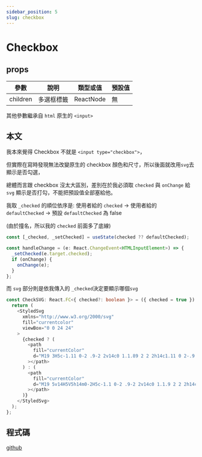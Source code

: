 ```yaml
---
sidebar_position: 5
slug: checkbox
---
```


# Checkbox

## props

| 參數     | 說明       | 類型或值  | 預設值 |
| -------- | ---------- | --------- | ------ |
| children | 多選框標籤 | ReactNode | 無     |

其他參數繼承自 `html` 原生的 `<input>`

## 本文

我本來覺得 Checkbox 不就是 `<input type="checkbox">`，

但實際在寫時發現無法改變原生的 checkbox 顏色和尺寸，所以後面就改用`svg`去顯示是否勾選，

總體而言跟 checkbox 沒太大區別，差別在於我必須取 `checked` 與 `onChange` 給 `svg` 顯示是否打勾，不能把預設值全部塞給他。

我取 `_checked` 的順位依序是: 使用者給的 `checked` -> 使用者給的 `defaultChecked` -> 預設 `defaultChecked` 為 false

(由於撞名，所以我的 `checked` 前面多了底線)

```typescript
const [_checked, _setChecked] = useState(checked ?? defaultChecked);

const handleChange = (e: React.ChangeEvent<HTMLInputElement>) => {
  _setChecked(e.target.checked);
  if (onChange) {
    onChange(e);
  }
};
```

而 `svg` 部分則是依我傳入的 `_checked`決定要顯示哪個`svg`

```typescript
const CheckSVG: React.FC<{ checked?: boolean }> = ({ checked = true }) => {
  return (
    <StyledSvg
      xmlns="http://www.w3.org/2000/svg"
      fill="currentcolor"
      viewBox="0 0 24 24"
    >
      {checked ? (
        <path
          fill="currentColor"
          d="M19 3H5c-1.11 0-2 .9-2 2v14c0 1.1.89 2 2 2h14c1.11 0 2-.9 2-2V5c0-1.1-.89-2-2-2zm-9 14l-5-5 1.41-1.41L10 14.17l7.59-7.59L19 8l-9 9z"
        ></path>
      ) : (
        <path
          fill="currentColor"
          d="M19 5v14H5V5h14m0-2H5c-1.1 0-2 .9-2 2v14c0 1.1.9 2 2 2h14c1.1 0 2-.9 2-2V5c0-1.1-.9-2-2-2z"
        ></path>
      )}
    </StyledSvg>
  );
};
```

## 程式碼

[github](https://github.com/ek2061/yuchi-ui/tree/main/src/components/Checkbox)
